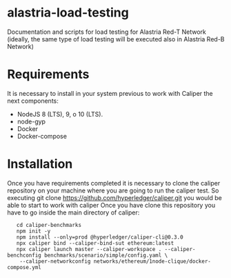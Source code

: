 # alastria-load-testing
Documentation and scripts for load testing for Alastria Red-T Network
(ideally, the same type of load testing will be executed also in Alastria Red-B Network)

# Requirements
It is necessary to install in your system previous to work with Caliper the next components:
 * NodeJS 8 (LTS), 9, o 10 (LTS).
 * node-gyp
 * Docker
 * Docker-compose
 
 # Installation
Once you have requirements completed it is necessary to clone the caliper repository on your machine where you are going to run the caliper test.
So executing git clone https://github.com/hyperledger/caliper.git you would be able to start to work with caliper
Once you have clone this repository you have to go inside the main directory of caliper:

```
   cd caliper-benchmarks
   npm init -y
   npm install --only=prod @hyperledger/caliper-cli@0.3.0
   npx caliper bind --caliper-bind-sut ethereum:latest
   npx caliper launch master --caliper-workspace . --caliper-benchconfig benchmarks/scenario/simple/config.yaml \
    --caliper-networkconfig networks/ethereum/1node-clique/docker-compose.yml
```
